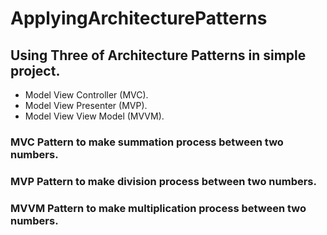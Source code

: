 # ApplyingArchitecturePatterns
## Using Three of Architecture Patterns in simple project.
- Model View Controller (MVC).
- Model View Presenter (MVP).
- Model View View Model (MVVM).
### MVC Pattern to make summation process between two numbers.
### MVP Pattern to make division process between two numbers.
### MVVM Pattern to make multiplication process between two numbers.

